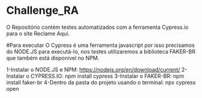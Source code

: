 ﻿# Challenge_RA
O Repositório contém testes automatizados com a ferramenta Cypress.io para o site Reclame Aqui.

#Para executar
O Cypress é uma ferramenta javascript por isso precisamos do NODE.JS para executá-lo, nos testes utilizaremos a biblioteca FAKER-BR que também está disponivel no NPM.

1-Instalar o NODE.JS e NPM: https://nodejs.org/en/download/current/
2-Instalar o CYPRESS.IO: npm install cypress
3-Instalar o FAKER-BR: npm install faker-br
4-Dentro da pasta do projeto usando o terminal: npx cypress open
